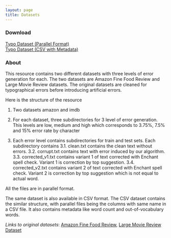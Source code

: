 ```yaml
---
layout: page
title: Datasets
---
```


### Download

[Typo Dataset (Parallel Format)](https://1drv.ms/u/s!AAU3jG1nh6NXlgY)  
[Typo Dataset (CSV with Metadata)](https://1drv.ms/u/s!AAU3jG1nh6NXlgc)

### About
This resource contains two different datasets with three levels of error generation for each. The two datasets are Amazon Fine Food Review and Large Movie Review datasets. The original datasets are cleaned for typographical errors before introducing artificial errors.

Here is the structure of the resource

  1. Two datasets amazon and imdb
  
  2. For each dataset, three subdirectories for 3 level of error generation. This levels are low, medium and high which corresponds to 3.75%, 7.5% and 15% error rate by character
  
  3. Each error level contains subdirectories for train and test sets. Each subdirectory contains
    3.1. clean.txt contains the clean text without errors.
    3.2. corrupt.txt contains text with error induced by our algorithm.
    3.3. corrected_v1.txt contains variant 1 of text corrected with Enchant spell check. Variant 1 is correction by top suggestion.
    3.4. corrected_v2.txt contains variant 2 of text corrected with Enchant spell check. Variant 2 is correction by top suggestion which is not equal to actual word.
    

All the files are in parallel format.

The same dataset is also available in CSV format. The CSV dataset contains the similar structure, with parallel files being the columns with same name in a CSV file. It also contains metadata like word count and out-of-vocabulary words.

*Links to original datasets*: 
[Amazon Fine Food Review](https://www.kaggle.com/snap/amazon-fine-food-reviews), 
[Large Movie Review Dataset](https://ai.stanford.edu/~amaas/data/sentiment/)

